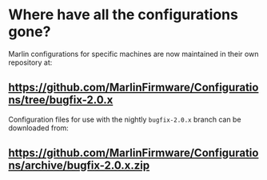 # Where have all the configurations gone?

Marlin configurations for specific machines are now maintained in their own repository at:

## https://github.com/MarlinFirmware/Configurations/tree/bugfix-2.0.x

Configuration files for use with the nightly `bugfix-2.0.x` branch can be downloaded from:

## https://github.com/MarlinFirmware/Configurations/archive/bugfix-2.0.x.zip
